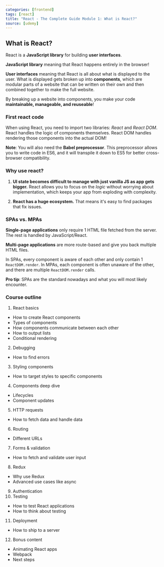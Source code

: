 ```yaml
---
categories: [frontend]
tags: [react]
title: "React - The Complete Guide Module 1: What is React?"
source: [udemy]
---
```


## What is React?

React is a **JavaScript library** for building **user interfaces**.

**JavaScript library** meaning that React happens entirely in the browser!

**User interfaces** meaning that React is all about what is displayed to the user. What is displayed gets broken up into **components**, which are modular parts of a website that can be written on their own and then combined together to make the full website.

By breaking up a website into components, you make your code **maintainable, manageable, and reuseable**!

### First react code

When using React, you need to import two libraries: *React* and *React DOM*. React handles the logic of components themselves. React DOM handles rendering those components into the actual DOM!

**Note**: You will also need the **Babel preprocessor**. This preprocessor allows you to write code in ES6, and it will transpile it down to ES5 for better cross-browser compatibility.

### Why use react?

1. **UI state becomes difficult to manage with just vanilla JS as app gets bigger.** React allows you to focus on the *logic* without worrying about implementation, which keeps your app from exploding with complexity.

2. **React has a huge ecosystem.** That means it's easy to find packages that fix issues.

### SPAs vs. MPAs

**Single-page applications** only require 1 HTML file fetched from the server. The rest is handled by JavaScript/React.

**Multi-page applications** are more route-based and give you back multiple HTML files.

In SPAs, every component is aware of each other and only contain 1 `ReactDOM.render`. In MPAs, each component is often unaware of the other, and there are multiple `ReactDOM.render` calls.

**Pro tip**: SPAs are the standard nowadays and what you will most likely encounter.

### Course outline

1. React basics
  * How to create React components
  * Types of components
  * How components communicate between each other
  * How to output lists
  * Conditional rendering
2. Debugging
  * How to find errors
3. Styling components
  * How to target styles to specific components
4. Components deep dive
  * Lifecycles
  * Component updates
5. HTTP requests
  * How to fetch data and handle data
6. Routing
  * Different URLs
7. Forms & validation
  * How to fetch and validate user input
8. Redux
  * Why use Redux
  * Advanced use cases like async
9. Authentication
10. Testing
  * How to test React applications
  * How to think about testing
11. Deployment
  * How to ship to a server
12. Bonus content
  * Animating React apps
  * Webpack
  * Next steps